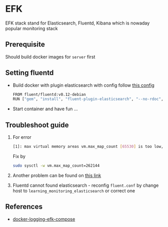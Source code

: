# EFK

EFK stack stand for Elasticsearch, Fluentd, Kibana which is nowaday popular monitoring stack

## Prerequisite

Should build docker images for `server` first

## Setting fluentd

- Build docker with plugin elasticsearch with config follow [this config](./fluentd/conf/fluent.conf)

  ```bash
  FROM fluent/fluentd:v0.12-debian
  RUN ["gem", "install", "fluent-plugin-elasticsearch", "--no-rdoc", "--no-ri", "--version", "1.9.2"]
  ```

- Start container and have fun ...

## Troubleshoot guide

1. For error

    ```bash
    [1]: max virtual memory areas vm.max_map_count [65530] is too low, increase to at least [262144]
    ```

    Fix by

    ```bash
    sudo sysctl -w vm.max_map_count=262144
    ```

2. Another problem can be found on [this link](https://stackoverflow.com/questions/55956645/docker-compose-yml-for-elasticsearch-7-0-1-and-kibana-7-0-1/55957214)
3. Fluentd cannot found elasticsearch - reconfig `fluent.conf` by change host to `learning_monitoring_elasticsearch` or correct one

## References

- [docker-logging-efk-compose](https://docs.fluentd.org/v/0.12/articles/docker-logging-efk-compose)
